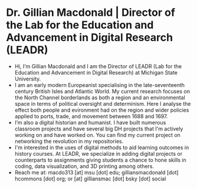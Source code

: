# Dr. Gillian Macdonald | Director of the Lab for the Education and Advancement in Digital Research (LEADR) 

- Hi, I’m Gillian Macdonald and I am the Director of LEADR (Lab for the Education and Advancement in Digital Research) at Michigan State University.
- I am an early modern Europeanist specialising in the late-seventeenth century British Isles and Atlantic World. My current research focuses on the North Channel borderlands as both a region and an environmental space in terms of political oversight and determinism. Here I analyse the effect both people and evironment had on the region and wider policies applied to ports, trade, and movement between 1688 and 1697.
- I’m also a digital historian and humanist. I have built numerous classroom projects and have several big DH projects that I'm actively working on and have worked on. You can find my current project on networking the revolution in my repositories.
- I'm interested in the uses of digital methods to aid learning outcomes in history courses. At LEADR, we specialize in adding digital projects or counterparts to assignments giving students a chance to hone skills in coding, data visualization, and 3D printing among others.
- Reach me at: macdo313 [at] msu [dot] edu; gilliansmacdonald [dot] hcommons [dot] org; or [at] gilliansmac [dot] bsky [dot] social

